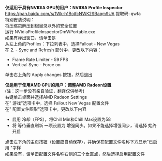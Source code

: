 <p class="has-line-data" data-line-start="0" data-line-end="8"><strong>仅适用于具有NVIDIA GPU的用户：NVIDIA Profile Inspector</strong><br>
<a href="https://pan.baidu.com/s/1Wk-h1BotfcNWK2SBaqm9UA">https://pan.baidu.com/s/1Wk-h1BotfcNWK2SBaqm9UA</a> 提取码: qwfa<br>
特别安装说明：<br>
将压缩包解压到根目录以外的安全位置<br>
运行 NVidiaProfileInspectorDmWPortable.exe<br>
如果有弹出窗口，请单击是<br>
从左上角的Profiles：下拉列表中，选择Fallout - New Vegas<br>
在 2. - Sync and Refresh 部分中，更改以下内容：</p>
<ul>
<li class="has-line-data" data-line-start="8" data-line-end="9">Frame Rate Limiter - 59 FPS</li>
<li class="has-line-data" data-line-start="9" data-line-end="11">Vertical Sync - Force on</li>
</ul>
<p class="has-line-data" data-line-start="11" data-line-end="12">单击右上角的 Apply changes 按钮，然后退出</p>
<p class="has-line-data" data-line-start="13" data-line-end="18"><strong>仅适用于使用AMD GPU的用户：调整AMD Radeon设置</strong><br>
(注：这一步没有亲自验证，翻译仅供参考)<br>
右键单击桌面并选择AMD Radeon Settings<br>
在&quot; 游戏&quot;选项卡中，选择 Fallout New Vegas 配置文件<br>
在&quot; 配置文件图形&quot;选项卡中，更改以下内容</p>
<ul>
<li class="has-line-data" data-line-start="18" data-line-end="19">启用 冷却（FPS），将Chill Min和Chill Max设置为58</li>
<li class="has-line-data" data-line-start="19" data-line-end="21">将 等待垂直刷新 一项设置为 增强同步。如果不能选择增强同步，请选择 始终开启</li>
</ul>
<p class="has-line-data" data-line-start="21" data-line-end="23">点击左下角的主页按钮（设置应自动保存），并确保在配置文件名称下方显示&quot;已启用 &quot;字样<br>
如果没有，请单击配置文件名称右侧的三个垂直点，然后选择启用配置文件</p>

